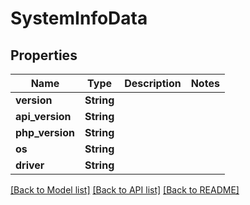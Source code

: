 # SystemInfoData

## Properties

Name | Type | Description | Notes
------------ | ------------- | ------------- | -------------
**version** | **String** |  | 
**api_version** | **String** |  | 
**php_version** | **String** |  | 
**os** | **String** |  | 
**driver** | **String** |  | 

[[Back to Model list]](../README.md#documentation-for-models) [[Back to API list]](../README.md#documentation-for-api-endpoints) [[Back to README]](../README.md)


